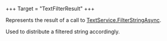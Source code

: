 +++
Target = "TextFilterResult"
+++

Represents the result of a call to [TextService.FilterStringAsync](https://developer.roblox.com/api-reference/function/TextService/FilterStringAsync).Used to distribute a filtered string accordingly.